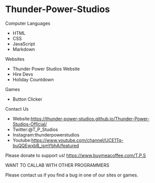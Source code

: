 # Thunder-Power-Studios
Computer Languages
* HTML 
* CSS
* JavaScript
* Markdown

Websites
* Thunder Power Studios Website
* Hire Devs
* Holiday Countdown

Games
* Button Clicker

Contact Us
* Website:https://thunder-power-studios.github.io/Thunder-Power-Studios-Official/
* Twitter:@T_P_Studios
* Instagram:thunderpowerstudios
* Youtube:https://www.youtube.com/channel/UCE1Tq-buQQEwxbB_ismYbhA/featured

Please donate to support us! https://www.buymeacoffee.com/T.P.S

WANT TO CALLAB WITH OTHER PROGRAMMERS

Please contact us if you find a bug in one of our sites or games.
